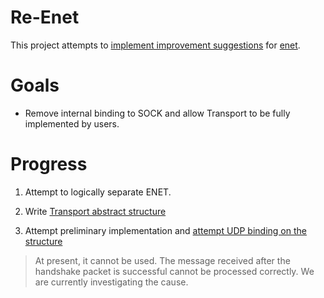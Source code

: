 # Re-Enet
This project attempts to [implement improvement suggestions](https://github.com/zpl-c/enet/issues/69) for [enet](https://github.com/zpl-c/enet).

# Goals
+ Remove internal binding to SOCK and allow Transport to be fully implemented by users.

# Progress
1. Attempt to logically separate ENET.

2. Write [Transport abstract structure](./enet/transport.h)

3. Attempt preliminary implementation and [attempt UDP binding on the structure](./test/udp.c)

> At present, it cannot be used. The message received after the handshake packet is successful cannot be processed correctly. We are currently investigating the cause.